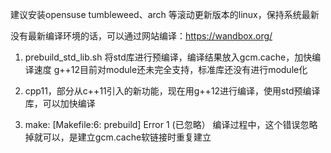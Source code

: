 建议安装opensuse tumbleweed、arch 等滚动更新版本的linux，保持系统最新

没有最新编译环境的话，可以通过网站编译：https://wandbox.org/

1. prebuild_std_lib.sh 将std库进行预编译，编译结果放入gcm.cache，加快编译速度
   g++12目前对module还未完全支持，标准库还没有进行module化

2. cpp11，部分从c++11引入的新功能，现在用g++12进行编译，使用std预编译库，可以加快编译 

3. make: [Makefile:6: prebuild] Error 1 (已忽略）
   编译过程中，这个错误忽略掉就可以，是建立gcm.cache软链接时重复建立
